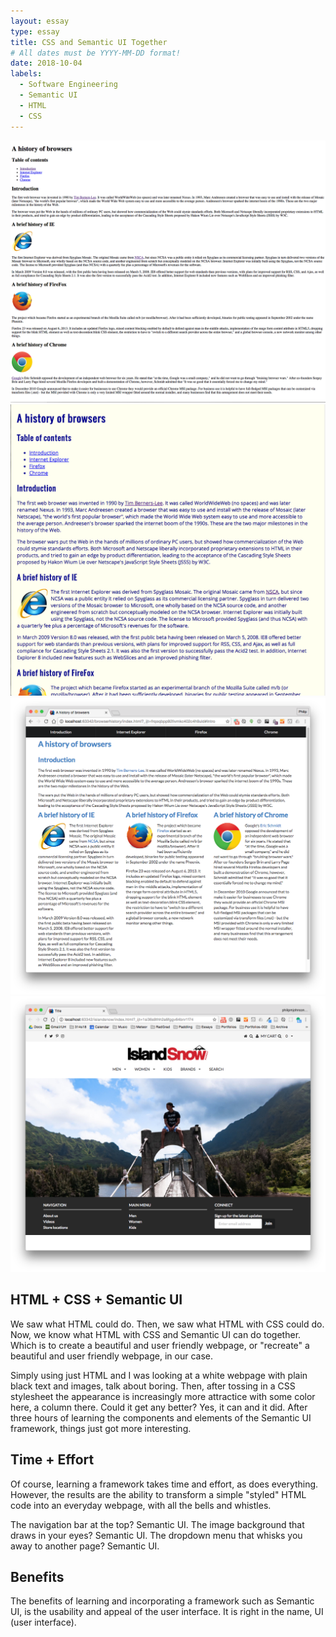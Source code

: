 ```yaml
---
layout: essay
type: essay
title: CSS and Semantic UI Together
# All dates must be YYYY-MM-DD format!
date: 2018-10-04
labels:
  - Software Engineering
  - Semantic UI
  - HTML
  - CSS
---
```


<div class="ui right aligned floated grid">
  <div class="right floated column">
    <img class="ui medium right image" src="../images/browserhistory1.png">
    <img class="ui medium right image" src="../images/browserhistory2.png">
    <img class="ui medium right image" src="../images/browserhistorysemantic.png">
    <img class="ui medium right image" src="../images/islandsnow.png">
  </div>
</div>

## HTML + CSS + Semantic UI

We saw what HTML could do. Then, we saw what HTML with CSS could do. Now, we know what HTML with CSS and Semantic UI can do together. Which is to create a beautiful and user friendly webpage, or "recreate" a beautiful and user friendly webpage, in our case.

Simply using just HTML and I was looking at a white webpage with plain black text and images, talk about boring. Then, after tossing in a CSS stylesheet the appearance is increasingly more attractice with some color here, a column there. Could it get any better? Yes, it can and it did. After three hours of learning the components and elements of the Semantic UI framework, things just got more interesting.

## Time + Effort

Of course, learning a framework takes time and effort, as does everything. However, the results are the ability to transform a simple "styled" HTML code into an everyday webpage, with all the bells and whistles.

The navigation bar at the top? Semantic UI. The image background that draws in your eyes? Semantic UI. The dropdown menu that whisks you away to another page? Semantic UI.

## Benefits

The benefits of learning and incorporating a framework such as Semantic UI, is the usability and appeal of the user interface. It is right in the name, UI (user interface).
